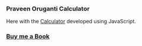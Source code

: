 ### Praveen Oruganti Calculator

Here with the [Calculator](https://praveenorugantitech.github.io/praveenorugantitech-vanilla-js/0_Projects/praveenorugantitech-calculator) developed using JavaScript.

### [Buy me a Book](https://bit.ly/388sUbE)


